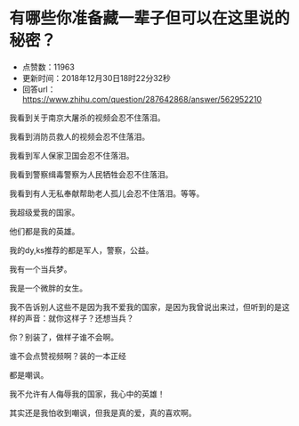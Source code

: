 # 有哪些你准备藏一辈子但可以在这里说的秘密？
- 点赞数：11963
- 更新时间：2018年12月30日18时22分32秒
- 回答url：https://www.zhihu.com/question/287642868/answer/562952210
<body>
 <p data-pid="Eh01gvLz">我看到关于南京大屠杀的视频会忍不住落泪。</p>
 <p data-pid="kB5IP2lw">我看到消防员救人的视频会忍不住落泪。</p>
 <p data-pid="c7S3UnJ2">我看到军人保家卫国会忍不住落泪。</p>
 <p data-pid="rqN2Qgk8">我看到警察缉毒警察为人民牺牲会忍不住落泪。</p>
 <p data-pid="IOPnPzxy">我看到有人无私奉献帮助老人孤儿会忍不住落泪。等等。</p>
 <p data-pid="YwBfxiLc">我超级爱我的国家。</p>
 <p data-pid="-sXYmd0q">他们都是我的英雄。</p>
 <p data-pid="Dh0ggwM4">我的dy,ks推荐的都是军人，警察，公益。</p>
 <p data-pid="HfDvHV07">我有一个当兵梦。</p>
 <p data-pid="egGhOlRj">我是一个微胖的女生。</p>
 <p data-pid="eIhI_fZZ">我不告诉别人这些不是因为我不爱我的国家，是因为我曾说出来过，但听到的是这样的声音：就你这样子？还想当兵？</p>
 <p data-pid="T1nCc3zv">你？别装了，做样子谁不会啊。</p>
 <p data-pid="ZhZ6srbR">谁不会点赞视频啊？装的一本正经</p>
 <p data-pid="OzM2luXM">都是嘲讽。</p>
 <p data-pid="4tREt5h9">我不允许有人侮辱我的国家，我心中的英雄！</p>
 <p data-pid="2iqNoIxt">其实还是我怕收到嘲讽，但我是真的爱，真的喜欢啊。</p>
</body>